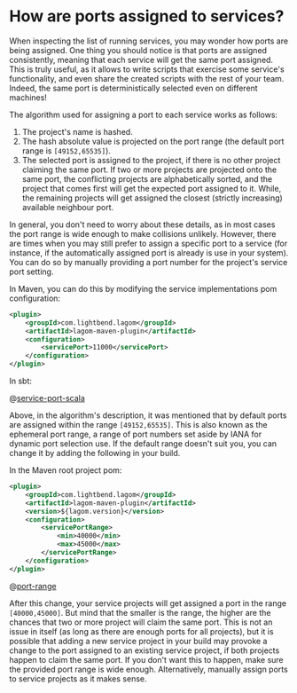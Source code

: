 # How are ports assigned to services?

When inspecting the list of running services, you may wonder how ports are being assigned. One thing you should notice is that ports are assigned consistently, meaning that each service will get the same port assigned. This is truly useful, as it allows to write scripts that exercise some service's functionality, and even share the created scripts with the rest of your team. Indeed, the same port is deterministically selected even on different machines!

The algorithm used for assigning a port to each service works as follows:

1) The project's name is hashed.
2) The hash absolute value is projected on the port range (the default port range is `[49152,65535]`).
3) The selected port is assigned to the project, if there is no other project claiming the same port. If two or more projects are projected onto the same port, the conflicting projects are alphabetically sorted, and the project that comes first will get the expected port assigned to it. While, the remaining projects will get assigned the closest (strictly increasing) available neighbour port.

In general, you don't need to worry about these details, as in most cases the port range is wide enough to make collisions unlikely. However, there are times when you may still prefer to assign a specific port to a service (for instance, if the automatically assigned port is already is use in your system). You can do so by manually providing a port number for the project's service port setting.

In Maven, you can do this by modifying the service implementations pom configuration:

```xml
<plugin>
    <groupId>com.lightbend.lagom</groupId>
    <artifactId>lagom-maven-plugin</artifactId>
    <configuration>
        <servicePort>11000</servicePort>
    </configuration>
</plugin>
```

In sbt:

@[service-port-scala](code/build-services-ports.sbt)

Above, in the algorithm's description, it was mentioned that by default ports are assigned within the range `[49152,65535]`. This is also known as the ephemeral port range, a range of port numbers set aside by IANA for dynamic port selection use. If the default range doesn't suit you, you can change it by adding the following in your build.

In the Maven root project pom:

```xml
<plugin>
    <groupId>com.lightbend.lagom</groupId>
    <artifactId>lagom-maven-plugin</artifactId>
    <version>${lagom.version}</version>
    <configuration>
        <servicePortRange>
            <min>40000</min>
            <max>45000</max>
        </servicePortRange>
    </configuration>
</plugin>
```

@[port-range](code/build-services-ports.sbt)

After this change, your service projects will get assigned a port in the range `[40000,45000]`. But mind that the smaller is the range, the higher are the chances that two or more project will claim the same port. This is not an issue in itself (as long as there are enough ports for all projects), but it is possible that adding a new service project in your build may provoke a change to the port assigned to an existing service project, if both projects happen to claim the same port. If you don't want this to happen, make sure the provided port range is wide enough. Alternatively, manually assign ports to service projects as it makes sense.
